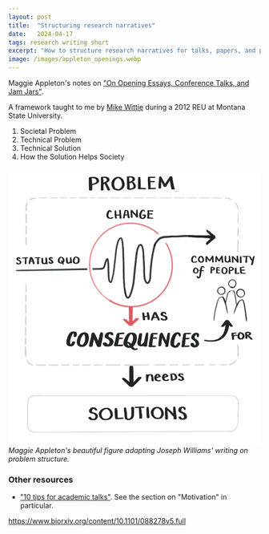 ```yaml
---
layout: post
title:  "Structuring research narratives"
date:   2024-04-17
tags: research writing short
excerpt: "How to structure research narratives for talks, papers, and posters"
image: /images/appleton_openings.webp
---
```


Maggie Appleton's notes on ["On Opening Essays, Conference Talks, and Jam Jars"](https://maggieappleton.com/openings).


A framework taught to me by [Mike Wittie](https://www.cs.montana.edu/mwittie/) during a 2012 REU at Montana State University.

 1. Societal Problem
 2. Technical Problem
 3. Technical Solution
 4. How the Solution Helps Society

![](/images/appleton_openings.webp)
*Maggie Appleton's beautiful figure adapting Joseph Williams' writing on problem structure.*

### Other resources

 - ["10 tips for academic talks"](https://matt.might.net/articles/academic-presentation-tips/). See the section on "Motivation" in particular.


https://www.biorxiv.org/content/10.1101/088278v5.full